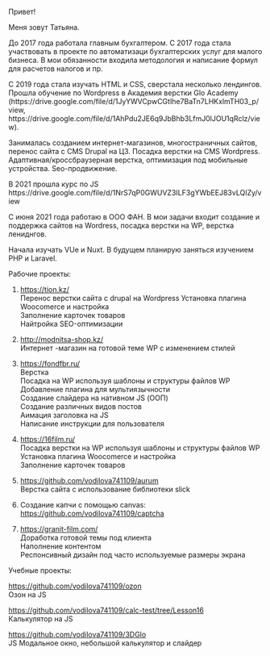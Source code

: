 
Привет!
<p>Меня зовут Татьяна. </p>
<p>До 2017 года работала главным бухгалтером. С 2017 года стала участвовать в проекте по автоматизаци бухгалтерских услуг для малого бизнеса. В мои обязанности входила методология и написание формул для расчетов налогов и пр.</p>
<p>С 2019 года стала изучать НТML и СSS, сверстала несколько лендингов. Прошла обучение по Wordpress в Академия верстки Glo Academy (https://drive.google.com/file/d/1JyYWVCpwCGtIhe7BaTn7LHKxlmTH03_p/view,  <br> https://drive.google.com/file/d/1AhPdu2JE6q9JbBhb3LfmJ0lJOU1qRclz/view).</p>  
<p>Занималась созданиeм интернет-магазинов, многостраничных сайтов, перенос сайта с CMS Drupal на ЦЗ. Посадка верстки на CMS Wordpress. Адаптивная/кроссбраузерная верстка, оптимизация под мобильные устройства. Seo-продвижение.</p>
<p>В 2021 прошла курс по JS https://drive.google.com/file/d/1NrS7qP0GWUVZ3ILF3gYWbEEJ83vLQIZy/view </p>
<p>С июня 2021 года работаю в ООО ФАН. В мои задачи входит создание и поддержка сайтов на Wordress, посадка верстки на WP, верстка лениднгов.</p>
<p>Начала изучать VUe и Nuxt. В будущем планирую заняться изучением PHP и Laravel.</p>
Рабочие проекты: <br>

1. https://tion.kz/ <br>
  Перенос верстки сайта с drupal на Wordpress
  Установка плагина Woocomerce и настройка <br>
  Заполнение карточек товаров  <br>
  Найтройка SEO-оптимизации <br>

2. http://modnitsa-shop.kz/ </br>
Интернет -магазин на готовой теме WP с изменением стилей <br> 

3. https://fondfbr.ru/ <br>
Верстка <br>
Посадка на WP используя шаблоны и структуры файлов WP <br>
Добавление плагина для мультиязычности <br>
Создание слайдера на нативном JS (ООП) <br>
Создание различных видов постов <br>
Аимация заголовка на JS <br>
Написание инструкции для пользователя <br>

4. https://16film.ru/ <br>
Посадка верстки на WP используя шаблоны и структуры файлов WP <br>
Установка плагина Woocomerce и настройка <br>
Заполнение карточек товаров  <br>

5. https://github.com/vodilova741109/aurum  
Верстка сайта с использование библиотеки slick <br>


6. Создание капчи  с помощью canvas: <br>
https://github.com/vodilova741109/captcha

7. https://granit-film.com/ <br>
Доработка готовой темы под клиента <br>
Наполнение контентом <br>
Респонсивный дизайн под часто используемые размеры экрана <br>

Учебные проекты:<br>

https://github.com/vodilova741109/ozon <br>
Озон на JS <br>

https://github.com/vodilova741109/calc-test/tree/Lesson16 <br>
Калькулятор на JS <br>

https://github.com/vodilova741109/3DGlo <br>
JS Модальное окно, небольшой калькулятор и слайдер <br>








<!--
**vodilova741109/vodilova741109** is a ✨ _special_ ✨ repository because its `README.md` (this file) appears on your GitHub profile.

Here are some ideas to get you started:

- 🔭 I’m currently working on ...
- 🌱 I’m currently learning ...
- 👯 I’m looking to collaborate on ...
- 🤔 I’m looking for help with ...
- 💬 Ask me about ...
- 📫 How to reach me: ...
- 😄 Pronouns: ...
- ⚡ Fun fact: ...
-->

